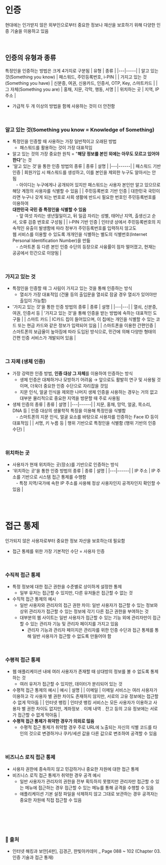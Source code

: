 # 인증
현대에는 인가받지 않은 외부인으로부터 중요한 정보나 재산을 보호하기 위해 다양한 인증 기술을 이용하고 있음

<br/>

## 인증의 유형과 종류
특정인을 인증하는 방법은 크게 4가지로 구분됨
| 유형 | 종류 |
|---|-----|
| 알고 있는 것(Something you know) | 패스워드, 주민등록번호, i-PIN |
| 가지고 있는 것(Something you have) | 신분증, 여권, 신용카드, 인증서, OTP, Key, 스마트카드 |
| 그 자체(Something you are) | 홍채, 지문, 각막, 행동, 서명 |
| 위치하는 곳 | 지역, IP 주소 |
* 가급적 두 개 이상의 방법을 함께 사용하는 것이 더 안전함

<br/>

### 알고 있는 것(Something you know = Knowledge of Something)
* 특정인을 인증할 때 사용하는 가장 일반적이고 오래된 방법
    - 패스워드를 활용하는 것이 가장 대표적임
* 알고 있는 것의 가장 중요한 원칙 = "**해당 정보를 본인 외에는 아무도 모르고 있어야 한다**"는 것
* '알고 있는 것'을 통한 인증 방법의 종류
    | 종류 | 설명 |
    |---|------|
    | 패스워드 기반 인증 | 회원가입 시 패스워드를 생성하고, 이를 본인을 제외한 누구도 알아서는 안 됨 <br/> &nbsp;&nbsp; - 아이디는 누구에게나 공개되어 있지만 패스워드는 사용자 본인만 알고 있으므로 해당 계정의 사용자를 식별할 수 있음 |
    | 주민등록번호 기반 인증 | 대한민국 국민이라면 누구나 갖게 되는 번호로 사회 생활에 반드시 필요한 번호인 주민등록번호를 이용하여 <br/>**대한민국 국민 중 특정인을 식별할 수 있음** <br/> &nbsp;&nbsp; - 앞 여섯 자리는 생년월일이고, 뒤 일곱 자리는 성별, 태어난 지역, 출생신고 순서, 오류 검증 번호로 구성됨 |
    | i-PIN 기반 인증 | 인터넷 상에서 주민등록번호의 지속적인 유출이 발생함에 따라 정부가 주민등록번호를 입력하지 않고도 <br/>웹 서비스를 이용할 수 있도록 개개인을 식별하는 별도의 식별번호(Internet Personal Identification Number)을 만듦 <br/> &nbsp;&nbsp; - 스마트폰 등 다른 본인 인증 수단의 등장으로 사융률이 점차 떨어졌고, 현재는 공공에서 민간으로 이양됨 |

<br/>

### 가지고 있는 것
* 특정인을 인증할 때 그 사림이 가지고 있는 것을 통해 인증하는 방식
    - 열쇠가 가장 대표적임 (건물 등의 출입문을 열쇠로 잠굴 경우 열쇠가 있어야만 출입이 가능함)
* '가지고 있는 것'을 통한 인증 방법의 종류
    | 종류 | 설명 |
    |---|---|
    | 열쇠, 신분증, 여권, 인증서 등 | '가지고 있는 것'을 통해 인증을 받는 방법에 속하는 대표적인 도구들 |
    | 스마트 카드 | IC카드 칩이 들어있으며, 이 칩에는 개인을 식별할 수 있는 코드 또는 현금 카드와 같은 정보가 입력되어 있음 |
    | 스마트폰을 이용한 간편인증 | 스마트폰의 보급율이 높아짐에 따라 도입된 방식으로, 민간에 의해 다양한 형태의 간편 인증 서비스가 개발되어 있음 |
        
<br/>

### 그 자체 (생체 인증)
* 가장 강력한 인증 방법, **인증 대상 그 자체**를 이용하여 인증하는 방식
    - 생체 인증은 대체하거나 모방하기 어려움 → 앞으로도 활발히 연구 및 사용될 것이며, 더욱더 중요한 인증 수단으로 자리잡을 것임
    - 지문 인식, 얼굴 인식을 제외한 나머지 생체 인증을 사용하는 경우는 거의 없고 대부분 물리적으로 중요한 지역을 방문할 때 주로 사용됨
* 생체 인증의 종류
    | 종류 | 설명 |
    |---|------|
    | 지문, 홍채, 망막, 얼굴, 목소리, DNA 등 | 인증 대상의 생물학적 특징을 이용해 특정인을 식별함 <br/> &nbsp;&nbsp; - 스마트폰의 지문 인식, 얼굴 요소를 바탕으로 사용자를 인증하는 Face ID 등이 대표적임 |
    | 서명, 키 누름 등 | 행위 기반으로 특정인을 식별함 (행위 기반의 인증 수단) |

<br/>

### 위치하는 곳
* 사용자가 현재 위치하는 곳(장소)를 기반으로 인증하는 방식
* '위치하는 곳'을 통한 인증 방법의 종류
    | 종류 | 설명 |
    |---|------|
    | IP 주소 | IP 주소를 기반으로 시스템 접근 통제를 수행함 <br/> &nbsp;&nbsp; - 특정 지역/국가에 속한 IP 주소를 사용해 정상 사용자인지 공격자인지 확인할 수 있음 |


<br/><br/>

# 접근 통제
인가되지 않은 사용자로부터 중요한 정보 자산을 보호하는데 필요함
* 접근 통제를 위한 가장 기본적인 수단 = 사용자 인증

<br/>

### 수직적 접근 통제
* 특정 정보에 대한 접근 권한을 수준별로 상이하게 설정한 통제
    - 일부 유저는 접근할 수 있지만, 다른 유저들은 접근할 수 없는 것
* 수직적 접근 통제의 예시
    - 일반 사용자와 관리자의 접근 권한 차이: 일반 사용자가 접근할 수 있는 정보와 상위 관리자가 접근할 수 있는 정보에 각기 다른 접근 권한을 부여하는 것
    - 대부분의 웹 사이트는 일반 사용자가 접근할 수 있는 기능 외에 관리자만이 접근할 수 있는 관리자 기능 및 관리자 페이지를 가지고 있음
        + 관리자 기능과 관리자 페이지은 관리자를 위한 인증 수단과 접근 통제를 통해 일반 사용자가 접근할 수 없도록 만들어야 함

<br/>

### 수평적 접근 통제
* 웹 애플리케이션 내에 여러 사용자가 존재할 때 상대방의 정보를 볼 수 없도록 통제하는 것
    - 여러 유저가 접근할 수 있지만, 데이터가 분리되어 있는 것
* 수평적 접근 통제의 예시
    | 예시 | 설명 |
    | 이메일 | 이메일 서비스는 여러 사용자가 이용하고 각 사용자 별 권한 차이도 존재하지 않지만, 서로의 고유 정보에는 접근할 수 없게 막아둠 |
    | 인터넷 뱅킹 | 인터넷 뱅킹 서비스는 모든 사용자가 이용하고 사용자 별 권한 차이도 없지만, 계좌정보﹒이체 내역﹒잔고 등의 고유 정보에는 서로가 접근할 수 없게 막아둠 |
* **수평적 접근 통제가 취약한 경우가 의외로 많음**
    - 수평적 접근 통제가 취약할 경우 주로 URL에 노출되는 자신의 식별 코드를 타인의 것으로 변경하거나 쿠키/세션 값을 다른 값으로 변조하여 공격할 수 있음

<br/>

### 비즈니스 로직 접근 통제
* 사용자 권한에 종속하지 않고 민감하거나 중요한 자원에 대한 접근 통제
* 비즈니스 로직 접근 통제가 취약한 경우 공격 예시
    - 일반 사용자가 관리자의 권한을 전부 획득하지 못했지만 관리자만 접근할 수 있는 메뉴에 접근하는 경우 접근할 수 있는 메뉴를 통해 공격을 수행할 수 있음
    - 애플리케이션 기본 설정 파일을 삭제하지 않고 그대로 보관하는 경우 공격자는 중요한 자원에 직접 접근할 수 있음


<br/><br/><br/><br/>
### 🔖 출처
* 인터넷 해킹과 보안[4판], 김경곤, 한빛아카데미 _ Page 088 ~ 102 (Chapter 03. 인증 기술과 접근 통재)

